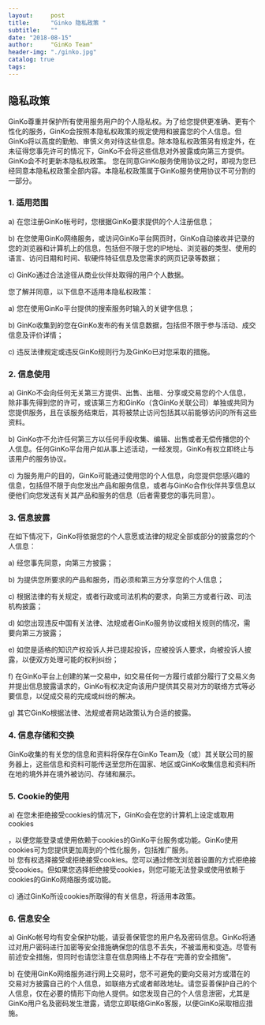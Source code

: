 ```yaml
---
layout:     post
title:      "Ginko 隐私政策 "
subtitle:   ""
date: "2018-08-15"
author:     "GinKo Team"
header-img: "./ginko.jpg"
catalog: true
tags:
---
```

## 隐私政策 

GinKo尊重并保护所有使用服务用户的个人隐私权。为了给您提供更准确、更有个性化的服务，GinKo会按照本隐私权政策的规定使用和披露您的个人信息。但GinKo将以高度的勤勉、审慎义务对待这些信息。除本隐私权政策另有规定外，在未征得您事先许可的情况下，GinKo不会将这些信息对外披露或向第三方提供。GinKo会不时更新本隐私权政策。 您在同意GinKo服务使用协议之时，即视为您已经同意本隐私权政策全部内容。本隐私权政策属于GinKo服务使用协议不可分割的一部分。 

### 1. 适用范围 

a) 在您注册GinKo帐号时，您根据GinKo要求提供的个人注册信息； 

b) 在您使用GinKo网络服务，或访问GinKo平台网页时，GinKo自动接收并记录的您的浏览器和计算机上的信息，包括但不限于您的IP地址、浏览器的类型、使用的语言、访问日期和时间、软硬件特征信息及您需求的网页记录等数据； 

c) GinKo通过合法途径从商业伙伴处取得的用户个人数据。 

您了解并同意，以下信息不适用本隐私权政策： 

a) 您在使用GinKo平台提供的搜索服务时输入的关键字信息； 

b) GinKo收集到的您在GinKo发布的有关信息数据，包括但不限于参与活动、成交信息及评价详情； 

c) 违反法律规定或违反GinKo规则行为及GinKo已对您采取的措施。 

### 2. 信息使用 

a) GinKo不会向任何无关第三方提供、出售、出租、分享或交易您的个人信息，除非事先得到您的许可，或该第三方和GinKo（含GinKo关联公司）单独或共同为您提供服务，且在该服务结束后，其将被禁止访问包括其以前能够访问的所有这些资料。 

b) GinKo亦不允许任何第三方以任何手段收集、编辑、出售或者无偿传播您的个人信息。任何GinKo平台用户如从事上述活动，一经发现，GinKo有权立即终止与该用户的服务协议。 

c) 为服务用户的目的，GinKo可能通过使用您的个人信息，向您提供您感兴趣的信息，包括但不限于向您发出产品和服务信息，或者与GinKo合作伙伴共享信息以便他们向您发送有关其产品和服务的信息（后者需要您的事先同意）。 

### 3. 信息披露 

在如下情况下，GinKo将依据您的个人意愿或法律的规定全部或部分的披露您的个人信息： 

a) 经您事先同意，向第三方披露； 

b) 为提供您所要求的产品和服务，而必须和第三方分享您的个人信息； 

c) 根据法律的有关规定，或者行政或司法机构的要求，向第三方或者行政、司法机构披露；

d) 如您出现违反中国有关法律、法规或者GinKo服务协议或相关规则的情况，需要向第三方披露；  

e) 如您是适格的知识产权投诉人并已提起投诉，应被投诉人要求，向被投诉人披露，以便双方处理可能的权利纠纷；

f) 在GinKo平台上创建的某一交易中，如交易任何一方履行或部分履行了交易义务并提出信息披露请求的，GinKo有权决定向该用户提供其交易对方的联络方式等必要信息，以促成交易的完成或纠纷的解决。  

g) 其它GinKo根据法律、法规或者网站政策认为合适的披露。  

### 4. 信息存储和交换  

GinKo收集的有关您的信息和资料将保存在GinKo Team及（或）其关联公司的服务器上，这些信息和资料可能传送至您所在国家、地区或GinKo收集信息和资料所在地的境外并在境外被访问、存储和展示。 

### 5. Cookie的使用 

a) 在您未拒绝接受cookies的情况下，GinKo会在您的计算机上设定或取用cookies

，以便您能登录或使用依赖于cookies的GinKo平台服务或功能。GinKo使用cookies可为您提供更加周到的个性化服务，包括推广服务。  
b) 您有权选择接受或拒绝接受cookies。您可以通过修改浏览器设置的方式拒绝接受cookies。但如果您选择拒绝接受cookies，则您可能无法登录或使用依赖于cookies的GinKo网络服务或功能。 

c) 通过GinKo所设cookies所取得的有关信息，将适用本政策。  

### 6. 信息安全  

a) GinKo帐号均有安全保护功能，请妥善保管您的用户名及密码信息。GinKo将通过对用户密码进行加密等安全措施确保您的信息不丢失，不被滥用和变造。尽管有前述安全措施，但同时也请您注意在信息网络上不存在“完善的安全措施”。  

b) 在使用GinKo网络服务进行网上交易时，您不可避免的要向交易对方或潜在的交易对方披露自己的个人信息，如联络方式或者邮政地址。请您妥善保护自己的个人信息，仅在必要的情形下向他人提供。如您发现自己的个人信息泄密，尤其是GinKo用户名及密码发生泄露，请您立即联络GinKo客服，以便GinKo采取相应措施。

